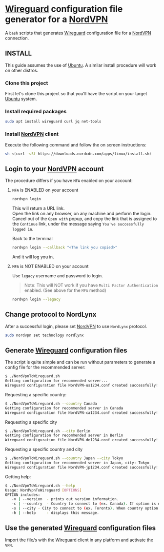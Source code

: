 # [Wireguard](https://www.wireguard.com) configuration file generator for a [NordVPN](https://nordvpn.com)

A `bash` scripts that generates [Wireguard](https://www.wireguard.com) configuration file for a [NordVPN](https://nordvpn.com) connection.

## INSTALL

This guide assumes the use of [Ubuntu](https://ubuntu.com). A similar install procedure will work on other distros.

### Clone this project

First let's clone this project so that you'll have the script on your target [Ubuntu](https://ubuntu.com) system.

### Install required packages

```bash
sudo apt install wireguard curl jq net-tools
```

### Install [NordVPN](https://nordvpn.com) client

Execute the following command and follow the on screen instructions:

```bash
sh <(curl -sSf https://downloads.nordcdn.com/apps/linux/install.sh)
```

## Login to your [NordVPN](https://nordvpn.com) account

The procedure differs if you have `MFA` enabled on your account:

1. `MFA` is ENABLED on your account

   ```bash
   nordvpn login
   ```

   This will return a URL link.  
   Open the link on any browser, on any machine and perform the login.  
   Cancel out of the `Open with` popup, and copy the link that is assigned to the `Continue` link, under the message saying `You've successfully logged in`.

   Back to the terminal

   ```bash
   nordvpn login --callback "<The link you copied>"
   ```

   And it will log you in.

2. `MFA` is NOT ENABLED on your account

   Use `legacy` username and password to login.

   > Note: This will NOT work if you have `Multi Factor Authentication` enabled. (See above for the `MFA` method)

   ```bash
   nordvpn login --legacy​
   ```

## Change protocol to NordLynx

After a successful login, please set [NordVPN](https://nordvpn.com) to use `NordLynx` protocol.

```bash
sudo nordvpn set technology nordlynx
```

## Generate [Wireguard](https://www.wireguard.com) configuration files

The script is quite simple and can be run without parameters to generate a config file for the recommended server:

```bash
$ ./NordVpnToWireguard.sh
Getting configuration for recommended server...
Wireguard configuration file NordVPN-us1234.conf created successfully!
```

Requesting a specific country:

```bash
$ ./NordVpnToWireguard.sh --country Canada
Getting configuration for recommended server in Canada
Wireguard configuration file NordVPN-ca1234.conf created successfully!
```

Requesting a specific city

```bash
$ ./NordVpnToWireguard.sh --city Berlin
Getting configuration for recommended server in Berlin
Wireguard configuration file NordVPN-de1234.conf created successfully!
```

Requesting a specific country and city

```bash
$ ./NordVpnToWireguard.sh --country Japan --city Tokyo
Getting configuration for recommended server in Japan, city: Tokyo
Wireguard configuration file NordVPN-jp1234.conf created successfully!
```

Getting help:

```bash
$ ./NordVpnToWireguard.sh --help
Usage: NordVpnToWireguard [OPTIONS]
OPTION includes:
   -v | --version  - prints out version information.
   -c | --country  - Country to connect to (ex. Canada). If option is not provided, NordVPN will get a wireguard configuration for the recommended country, unless a valid city name is provided.
   -s | --city - City to connect to (ex. Toronto). When country option is provided, NordVPN will look for the the city within the country and return the fastest server. If no country is provided, NordVPN will look up the fastest server for a city matching the name.
   -h | --help     - displays this message.
```

## Use the generated [Wireguard](https://www.wireguard.com) configuration files

Import the file/s with the  [Wireguard](https://www.wireguard.com) client in any platform and activate the `VPN`.
